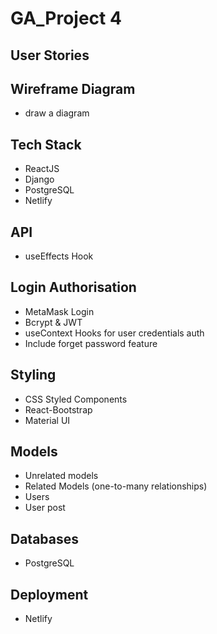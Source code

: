 # GA_Project 4

## User Stories

## Wireframe Diagram
- draw a diagram

## Tech Stack
- ReactJS
- Django 
- PostgreSQL
- Netlify

## API
- useEffects Hook

## Login Authorisation
- MetaMask Login
- Bcrypt & JWT
- useContext Hooks for user credentials auth
- Include forget password feature

## Styling
- CSS Styled Components
- React-Bootstrap
- Material UI

## Models
- Unrelated models
- Related Models (one-to-many relationships)
- Users
- User post

## Databases
- PostgreSQL

## Deployment
- Netlify
